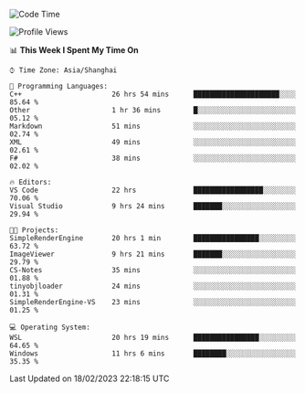 <!--START_SECTION:waka-->
![Code Time](http://img.shields.io/badge/Code%20Time-663%20hrs%208%20mins-blue)

![Profile Views](http://img.shields.io/badge/Profile%20Views-0-blue)

📊 **This Week I Spent My Time On** 

```text
⌚︎ Time Zone: Asia/Shanghai

💬 Programming Languages: 
C++                      26 hrs 54 mins      █████████████████████░░░░   85.64 % 
Other                    1 hr 36 mins        █░░░░░░░░░░░░░░░░░░░░░░░░   05.12 % 
Markdown                 51 mins             ░░░░░░░░░░░░░░░░░░░░░░░░░   02.74 % 
XML                      49 mins             ░░░░░░░░░░░░░░░░░░░░░░░░░   02.61 % 
F#                       38 mins             ░░░░░░░░░░░░░░░░░░░░░░░░░   02.02 % 

🔥 Editors: 
VS Code                  22 hrs              █████████████████░░░░░░░░   70.06 % 
Visual Studio            9 hrs 24 mins       ███████░░░░░░░░░░░░░░░░░░   29.94 % 

🐱‍💻 Projects: 
SimpleRenderEngine       20 hrs 1 min        ████████████████░░░░░░░░░   63.72 % 
ImageViewer              9 hrs 21 mins       ███████░░░░░░░░░░░░░░░░░░   29.79 % 
CS-Notes                 35 mins             ░░░░░░░░░░░░░░░░░░░░░░░░░   01.88 % 
tinyobjloader            24 mins             ░░░░░░░░░░░░░░░░░░░░░░░░░   01.31 % 
SimpleRenderEngine-VS    23 mins             ░░░░░░░░░░░░░░░░░░░░░░░░░   01.25 % 

💻 Operating System: 
WSL                      20 hrs 19 mins      ████████████████░░░░░░░░░   64.65 % 
Windows                  11 hrs 6 mins       ████████░░░░░░░░░░░░░░░░░   35.35 % 

```


 Last Updated on 18/02/2023 22:18:15 UTC
<!--END_SECTION:waka-->